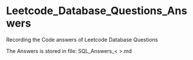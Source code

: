 # Leetcode_Database_Questions_Answers

Recording the Code answers of Leetcode Database Questions

The Answers is stored in file: SQL_Answers_< >.md
